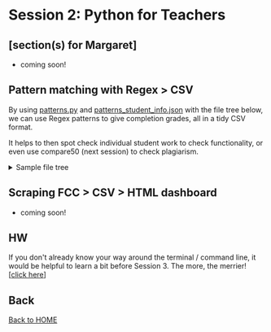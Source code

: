# Session 2: Python for Teachers

## [section(s) for Margaret]

* coming soon!

## Pattern matching with Regex > CSV

By using [patterns.py](patterns.py) and [patterns_student_info.json](patterns_student_info.json) with the file tree below, we can use Regex patterns to give completion grades, all in a tidy CSV format. 

It helps to then spot check individual student work to check functionality, or even use compare50 (next session) to check plagiarism.

<details>

<summary>Sample file tree</summary>

```
├── github-classroom
│   ├── cs101-2027
│   │   └── web-design-03-12-2025-08-19-37
│   │       ├── student1234
│   │       │   └── 01-basics
│   │       │       ├── index.html
│   │       │       └── style.css
│   │       ├── student5678
│   │       │   └── 01-basics
│   │       │       ├── index.html
│   │       │       └── style.css
│   │       └── student9012
│   │           └── 01-basics
│   │               ├── index.html
│   │               └── style.css
│   └── cs102-2026
│       └── p5js-04-03-2025-09-14-06
│           ├── studentA
│           │   └── shapes
│           │       ├── index.html
│           │       └── sketch.js
│           ├── studentB
│           │   └── shapes
│           │       ├── index.html
│           │       └── sketch.js
│           └── studentC
│               └── shapes
│                   ├── index.html
│                   └── sketch.js
└── patterns
    ├── cs101info.json
    ├── cs102info.json
    └── patterns.py
```



</details>



## Scraping FCC > CSV > HTML dashboard

* coming soon!

## HW

If you don't already know your way around the terminal / command line, it would be helpful to learn a bit before Session 3. The more, the merrier! [[click here](../README.md#suggested-hw-before-session-3-terminal-basics)]


## Back

[Back to HOME](../README.md)